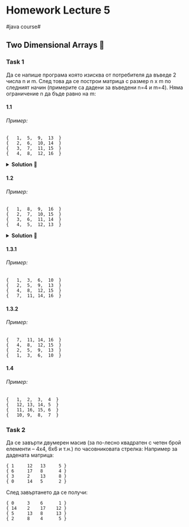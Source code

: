 # Homework Lecture 5
#java course#

## Two Dimensional Arrays 🐫 

### Task 1

Да се напише програма която изисква от потребителя да въведе
2 числа n и m. След това да се построи матрица с размер n x m по следният
начин (примерите са дадени за въведени n=4 и m=4). Няма ограничение n да бъде равно на m:

#### 1.1

###### Пример:

```
{   1,  5,  9,  13  }
{   2,  6,  10, 14  }
{   3,  7,  11, 15  }
{   4,  8,  12, 16  }
```

<details><summary><b>Solution</b> 👀</summary> 
<p>

```java
Scanner scanner = new Scanner(System.in);

System.out.print("Въведете брой редове: ");
int row = scanner.nextInt();

System.out.print("Въведете брой колони: ");
int col = scanner.nextInt();

int[][] matrix = new int[row][col];

int counter = 1;

for (int i = 0; i < col; i++) {
    for (int j = 0; j < row; j++) {
        matrix[j][i] = counter;
        counter++;
    }
}

for (int i = 0; i < row; i++) {
    System.out.print("[\t");
    for (int j = 0; j < col; j++) {
        System.out.print(matrix[i][j] + "\t");
    }
    System.out.print("]\n");
}
```
> Обхождаме първо колоните и после редовете. За това във външния `for` итерираме `col`,
а във вътрешния итерираме `row` (обратно на това което правихме до сега)

</p>
</details>

#### 1.2

###### Пример:

```
{   1,  8,  9,  16  }
{   2,  7,  10, 15  }
{   3,  6,  11, 14  }
{   4,  5,  12, 13  }
```

<details><summary><b>Solution</b> 👀</summary> 
<p>

###### solution 1

```java
Scanner scanner = new Scanner(System.in);

System.out.print("Въведете брой редове: ");
int rowCount = scanner.nextInt();

System.out.print("Въведете брой колони: ");
int colCount = scanner.nextInt();

int[][] matrix = new int[rowCount][colCount];

int counter = 1;

for (int col = 0; col < colCount; col++) {

    if (col % 2 == 0) {

        for (int j = 0; j < rowCount; j++) {
            matrix[j][col] = counter;
            counter++;
        }
    } else {
        for (int row = rowCount - 1; row >= 0; row--) {
            matrix[row][col] = counter;
            counter++;
        }
    }
}

for (int i = 0; i < rowCount; i++) {
    System.out.print("[\t");
    for (int j = 0; j < colCount; j++) {
        System.out.print(matrix[i][j] + "\t");
    }
    System.out.print("]\n");
}
```
> В зависимост от това дали ще обходим четна или нечетна колона определяме, от къде
да започнем да въртим вложения цикъл. В единия случай е от `0...rowCount`,
а в другия от `rowCount...0`

###### solution 2

```java
Scanner scanner = new Scanner(System.in);

System.out.print("Въведете брой редове: ");
int rowCount = scanner.nextInt();

System.out.print("Въведете брой колони: ");
int colCount = scanner.nextInt();

int[][] matrix = new int[rowCount][colCount];

int counter = 1;

for (int col = 0; col < colCount; col++) {
    for (int row = 0; row < rowCount; row++) {

        int currentRow = row;

        if (col % 2 != 0) {
            currentRow = rowCount - 1 - row;
        }

        matrix[currentRow][col] = counter;

        counter++;
    }
}

for (int i = 0; i < rowCount; i++) {
    System.out.print("[\t");
    for (int j = 0; j < colCount; j++) {
        System.out.print(matrix[i][j] + "\t");
    }
    System.out.print("]\n");
}
```
> В зависимост от това дали сме на четна/нечетна колона определяме индеска на реда,
който трябва да достъпим

</p>
</details>

#### 1.3.1

###### Пример:

```
{   1,  3,  6,  10  }
{   2,  5,  9,  13  }
{   4,  8,  12, 15  }
{   7,  11, 14, 16  }
```

#### 1.3.2 

###### Пример:

```
{   7,  11, 14, 16  }
{   4,  8,  12, 15  }
{   2,  5,  9,  13  }
{   1,  3,  6,  10  }
```

#### 1.4

###### Пример:

```
{   1,  2,  3,  4  }
{   12, 13, 14, 5  }
{   11, 16, 15, 6  }
{   10, 9,  8,  7  }
```

### Task 2

Да се завърти двумерен масив (за по-лесно квадратен с четен брой елементи – 4х4, 6х6 и т.н.) 
по часовниковата стрелка:
Например за дадената матрица:

```
{ 1     12   13     5 }
{ 6     17   8      4 }
{ 3     2    13     8 }
{ 0     14   5      2 }
```    
След завъртането да се получи:
```
{ 0     3    6      1 }
{ 14    2    17    12 }
{ 5     13   8     13 }
{ 2     8    4      5 }
``` 
